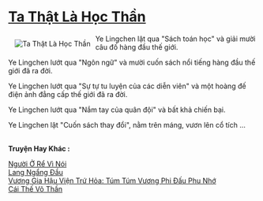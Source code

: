<a href="https://truyentiki.com/ta-that-la-hoc-than.30528/" title="Ta Thật Là Học Thần"><h1>Ta Thật Là Học Thần</h1></a><div style="display:table"><img align="right" style="float: left; padding: 10px;" src="https://truyentiki.com/a/img/str/src/30528.jpg" alt="Ta Thật Là Học Thần">Ye Lingchen lật qua "Sách toán học" và giải mười câu đố hàng đầu thế giới. <p></p> Ye Lingchen lướt qua "Ngôn ngữ" và mười cuốn sách nổi tiếng hàng đầu thế giới đã ra đời. <p></p> Ye Lingchen lướt qua "Sự tự tu luyện của các diễn viên" và một hoàng đế điện ảnh đẳng cấp thế giới đã ra đời. <p></p> Ye Lingchen lướt qua "Nắm tay của quân đội" và bất khả chiến bại. <p></p> Ye Lingchen lật "Cuốn sách thay đổi", nằm trên máng, vươn lên cổ tích ...</div><p><br><b>Truyện Hay Khác :</b></p><a href="https://truyentiki.com/nguoi-o-re-vi-noi.30527/" alt="Người Ở Rể Vì Nói">Người Ở Rể Vì Nói</a><br/><a href="https://github.com/nownovels/top500/tree/master/truyenhay/33638/" alt="Lang Ngẩng Đầu">Lang Ngẩng Đầu</a><br/><a href="https://github.com/nownovels/truyenhay/tree/master/truyenhay/30697/README.md" alt="Vương Gia Hậu Viện Trứ Hỏa: Túm Túm Vương Phi Đấu Phu Nhớ">Vương Gia Hậu Viện Trứ Hỏa: Túm Túm Vương Phi Đấu Phu Nhớ</a><br/><a href="https://github.com/nownovels/top500/tree/master/truyenhay/33854/" alt="Cái Thế Võ Thần">Cái Thế Võ Thần</a><br/>